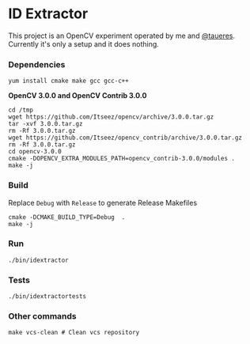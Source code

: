 # ID Extractor

This project is an OpenCV experiment operated by me and [@taueres](https://github.com/taueres).
Currently it's only a setup and it does nothing.

### Dependencies

```
yum install cmake make gcc gcc-c++
```

**OpenCV 3.0.0 and OpenCV Contrib 3.0.0**

```
cd /tmp
wget https://github.com/Itseez/opencv/archive/3.0.0.tar.gz
tar -xvf 3.0.0.tar.gz
rm -Rf 3.0.0.tar.gz
wget https://github.com/Itseez/opencv_contrib/archive/3.0.0.tar.gz
rm -Rf 3.0.0.tar.gz
cd opencv-3.0.0
cmake -DOPENCV_EXTRA_MODULES_PATH=opencv_contrib-3.0.0/modules .
make -j
```

### Build

Replace `Debug` with `Release` to generate Release Makefiles
```
cmake -DCMAKE_BUILD_TYPE=Debug  .
make -j
```

### Run

```
./bin/idextractor
```

### Tests

```
./bin/idextractortests
```

### Other commands

```
make vcs-clean # Clean vcs repository
```